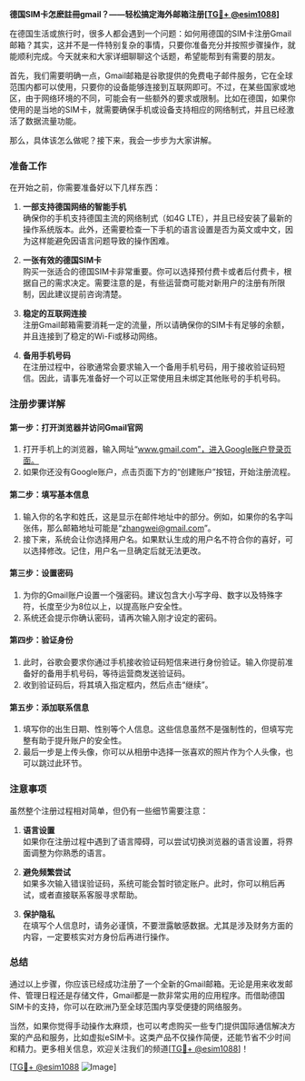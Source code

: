 **德国SIM卡怎麽註冊gmail？——轻松搞定海外邮箱注册[[TG💪+ @esim1088](https://t.me/s/esim1088)]**

在德国生活或旅行时，很多人都会遇到一个问题：如何用德国的SIM卡注册Gmail邮箱？其实，这并不是一件特别复杂的事情，只要你准备充分并按照步骤操作，就能顺利完成。今天就来和大家详细聊聊这个话题，希望能帮到有需要的朋友。

首先，我们需要明确一点，Gmail邮箱是谷歌提供的免费电子邮件服务，它在全球范围内都可以使用，只要你的设备能够连接到互联网即可。不过，在某些国家或地区，由于网络环境的不同，可能会有一些额外的要求或限制。比如在德国，如果你使用的是当地的SIM卡，就需要确保手机或设备支持相应的网络制式，并且已经激活了数据流量功能。

那么，具体该怎么做呢？接下来，我会一步步为大家讲解。

### 准备工作

在开始之前，你需要准备好以下几样东西：

1. **一部支持德国网络的智能手机**  
   确保你的手机支持德国主流的网络制式（如4G LTE），并且已经安装了最新的操作系统版本。此外，还需要检查一下手机的语言设置是否为英文或中文，因为这样能避免因语言问题导致的操作困难。

2. **一张有效的德国SIM卡**  
   购买一张适合的德国SIM卡非常重要。你可以选择预付费卡或者后付费卡，根据自己的需求决定。需要注意的是，有些运营商可能对新用户的注册有所限制，因此建议提前咨询清楚。

3. **稳定的互联网连接**  
   注册Gmail邮箱需要消耗一定的流量，所以请确保你的SIM卡有足够的余额，并且连接到了稳定的Wi-Fi或移动网络。

4. **备用手机号码**  
   在注册过程中，谷歌通常会要求输入一个备用手机号码，用于接收验证码短信。因此，请事先准备好一个可以正常使用且未绑定其他账号的手机号码。

### 注册步骤详解

#### 第一步：打开浏览器并访问Gmail官网

1. 打开手机上的浏览器，输入网址“www.gmail.com”，进入Google账户登录页面。
2. 如果你还没有Google账户，点击页面下方的“创建账户”按钮，开始注册流程。

#### 第二步：填写基本信息

1. 输入你的名字和姓氏，这是显示在邮件地址中的部分。例如，如果你的名字叫张伟，那么邮箱地址可能是“zhangwei@gmail.com”。
2. 接下来，系统会让你选择用户名。如果默认生成的用户名不符合你的喜好，可以选择修改。记住，用户名一旦确定后就无法更改。

#### 第三步：设置密码

1. 为你的Gmail账户设置一个强密码。建议包含大小写字母、数字以及特殊字符，长度至少为8位以上，以提高账户安全性。
2. 系统还会提示你确认密码，请再次输入刚才设定的密码。

#### 第四步：验证身份

1. 此时，谷歌会要求你通过手机接收验证码短信来进行身份验证。输入你提前准备好的备用手机号码，等待运营商发送验证码。
2. 收到验证码后，将其填入指定框内，然后点击“继续”。

#### 第五步：添加联系信息

1. 填写你的出生日期、性别等个人信息。这些信息虽然不是强制性的，但填写完整有助于提升账户的安全性。
2. 最后一步是上传头像，你可以从相册中选择一张喜欢的照片作为个人头像，也可以跳过此环节。

### 注意事项

虽然整个注册过程相对简单，但仍有一些细节需要注意：

1. **语言设置**  
   如果你在注册过程中遇到了语言障碍，可以尝试切换浏览器的语言设置，将界面调整为你熟悉的语言。

2. **避免频繁尝试**  
   如果多次输入错误验证码，系统可能会暂时锁定账户。此时，你可以稍后再试，或者直接联系客服寻求帮助。

3. **保护隐私**  
   在填写个人信息时，请务必谨慎，不要泄露敏感数据。尤其是涉及财务方面的内容，一定要核实对方身份后再进行操作。

### 总结

通过以上步骤，你应该已经成功注册了一个全新的Gmail邮箱。无论是用来收发邮件、管理日程还是存储文件，Gmail都是一款非常实用的应用程序。而借助德国SIM卡的支持，你可以在欧洲乃至全球范围内享受便捷的网络服务。

当然，如果你觉得手动操作太麻烦，也可以考虑购买一些专门提供国际通信解决方案的产品和服务，比如虚拟eSIM卡。这类产品不仅操作简便，还能节省不少时间和精力。更多相关信息，欢迎关注我们的频道[[TG💪+ @esim1088](https://t.me/s/esim1088)]！

[[TG💪+ @esim1088](https://t.me/s/esim1088) ![Image](https://i.postimg.cc/4NQfJmqS/Snipaste-2025-05-13-00-14-12.png)]
